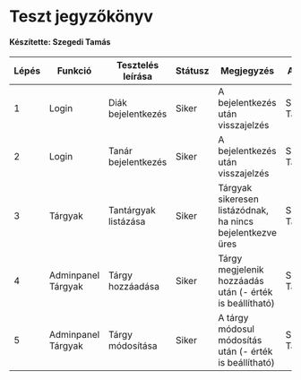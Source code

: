 # Teszt jegyzőkönyv
#### Készítette: Szegedi Tamás

Lépés | Funkció | Tesztelés leírása | Státusz | Megjegyzés | Aláírás | Időpont
--- | --- | --- | --- | --- | --- | --- 
1 | Login | Diák bejelentkezés | Siker | A bejelentkezés után visszajelzés | Szegedi Tamás | 2023.04.24. 
2 | Login | Tanár bejelentkezés | Siker | A bejelentkezés után visszajelzés | Szegedi Tamás | 2023.04.24.
3 | Tárgyak | Tantárgyak listázása | Siker | Tárgyak sikeresen listázódnak, ha nincs bejelentkezve üres | Szegedi Tamás | 2023.04.24.
4 | Adminpanel Tárgyak  | Tárgy hozzáadása | Siker | Tárgy megjelenik hozzáadás után (- érték is beállítható) | Szegedi Tamás | 2023.04.24.
5 | Adminpanel Tárgyak | Tárgy módosítása | Siker | A tárgy módosul módosítás után (- érték is beállítható) | Szegedi Tamás | 2023.04.24.
